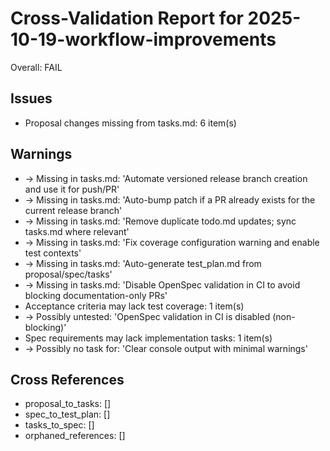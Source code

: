 # Cross-Validation Report for 2025-10-19-workflow-improvements

Overall: FAIL


## Issues

- Proposal changes missing from tasks.md: 6 item(s)

## Warnings

-   → Missing in tasks.md: 'Automate versioned release branch creation and use it for push/PR'
-   → Missing in tasks.md: 'Auto-bump patch if a PR already exists for the current release branch'
-   → Missing in tasks.md: 'Remove duplicate todo.md updates; sync tasks.md where relevant'
-   → Missing in tasks.md: 'Fix coverage configuration warning and enable test contexts'
-   → Missing in tasks.md: 'Auto-generate test_plan.md from proposal/spec/tasks'
-   → Missing in tasks.md: 'Disable OpenSpec validation in CI to avoid blocking documentation-only PRs'
- Acceptance criteria may lack test coverage: 1 item(s)
-   → Possibly untested: 'OpenSpec validation in CI is disabled (non-blocking)'
- Spec requirements may lack implementation tasks: 1 item(s)
-   → Possibly no task for: 'Clear console output with minimal warnings'

## Cross References

- proposal_to_tasks: []
- spec_to_test_plan: []
- tasks_to_spec: []
- orphaned_references: []
